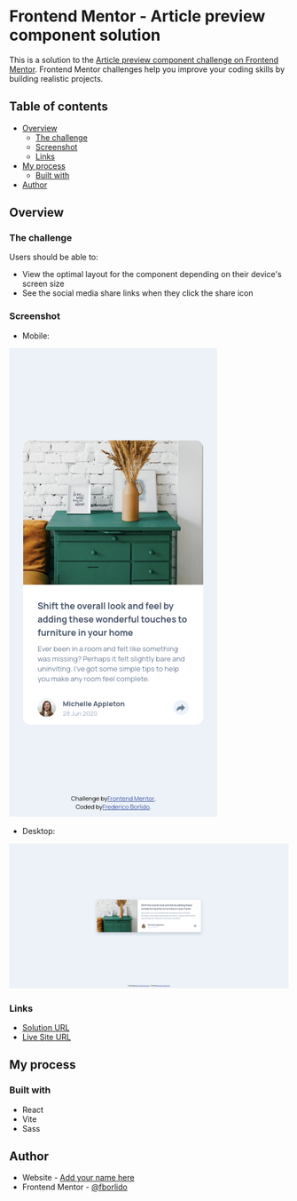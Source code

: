 # Frontend Mentor - Article preview component solution

This is a solution to the [Article preview component challenge on Frontend Mentor](https://www.frontendmentor.io/challenges/article-preview-component-dYBN_pYFT). Frontend Mentor challenges help you improve your coding skills by building realistic projects. 

## Table of contents

- [Overview](#overview)
  - [The challenge](#the-challenge)
  - [Screenshot](#screenshot)
  - [Links](#links)
- [My process](#my-process)
  - [Built with](#built-with)
- [Author](#author)

## Overview

### The challenge

Users should be able to:

- View the optimal layout for the component depending on their device's screen size
- See the social media share links when they click the share icon

### Screenshot

- Mobile:

![](./screenshots/mobile.png)

- Desktop:

![](./screenshots/desktop.png)

### Links

- [Solution URL](https://github.com/fborlido/fm-article-preview)
- [Live Site URL](https://fborlido.github.io/fm-article-preview)

## My process

### Built with

- React
- Vite
- Sass

## Author

- Website - [Add your name here](https://github.com/fborlido)
- Frontend Mentor - [@fborlido](https://www.frontendmentor.io/profile/fborlido)

